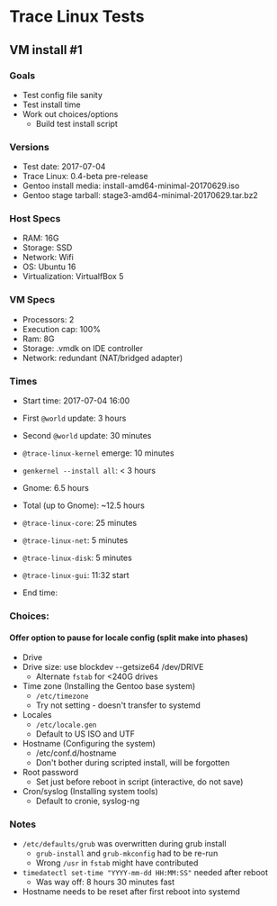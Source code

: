# Trace Linux Tests

## VM install #1
### Goals
- Test config file sanity
- Test install time
- Work out choices/options
    - Build test install script

### Versions
- Test date: 2017-07-04
- Trace Linux: 0.4-beta pre-release
- Gentoo install media: install-amd64-minimal-20170629.iso
- Gentoo stage tarball: stage3-amd64-minimal-20170629.tar.bz2

### Host Specs

- RAM: 16G
- Storage: SSD
- Network: Wifi
- OS: Ubuntu 16
- Virtualization: VirtualfBox 5

### VM Specs
- Processors: 2
- Execution cap: 100%
- Ram: 8G
- Storage: .vmdk on IDE controller
- Network: redundant (NAT/bridged adapter)

### Times
- Start time: 2017-07-04 16:00
- First `@world` update: 3 hours
- Second `@world` update: 30 minutes
- `@trace-linux-kernel` emerge: 10 minutes
- `genkernel --install all`: < 3 hours
- Gnome: 6.5 hours
- Total (up to Gnome): ~12.5 hours
- `@trace-linux-core`: 25 minutes
- `@trace-linux-net`: 5 minutes
- `@trace-linux-disk`: 5 minutes
- `@trace-linux-gui`: 11:32 start


- End time: 

### Choices:
#### Offer option to pause for locale config (split make into phases)
- Drive
- Drive size: use blockdev --getsize64 /dev/DRIVE
    - Alternate `fstab` for <240G drives
- Time zone (Installing the Gentoo base system)
    - `/etc/timezone`
    - Try not setting - doesn't transfer to systemd
- Locales
    - `/etc/locale.gen`
    - Default to US ISO and UTF
- Hostname (Configuring the system)
    - /etc/conf.d/hostname
    - Don't bother during scripted install, will be forgotten
- Root password
    - Set just before reboot in script (interactive, do not save)
- Cron/syslog (Installing system tools)
    - Default to cronie, syslog-ng

### Notes
- `/etc/defaults/grub` was overwritten during grub install
    - `grub-install` and `grub-mkconfig` had to be re-run
    - Wrong `/usr` in `fstab` might have contributed
- `timedatectl set-time "YYYY-mm-dd HH:MM:SS"` needed after reboot
    - Was way off: 8 hours 30 minutes fast
- Hostname needs to be reset after first reboot into systemd

